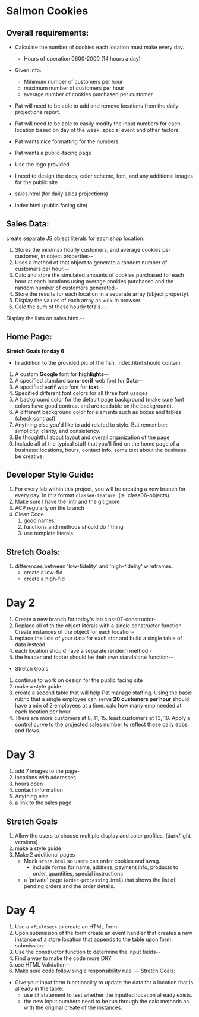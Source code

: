 # Salmon Cookies

## Overall requirements:
- Calculate the number of cookies each location must make every day.
    - Hours of operation 0600-2000 (14 hours a day)

- Given info:
    - Minimum number of customers per hour
    - maximum number of customers per hour
    - average number of cookies purchased per customer

- Pat will need to be able to add and remove locations from the daily projections report.
- Pat will need to be able to easily modify the input numbers for each location based on day of the week, special event and other factors.
- Pat wants nice formatting for the numbers

- Pat wants a public-facing page
- Use the logo provided
- I need to design the docs, color scheme, font, and any additional images for the public site

- sales.html (for daily sales projections)
- index.html (public facing site)

## Sales Data:
create separate JS object literals for each shop location:
1. Stores the min/max hourly customers, and average cookies per customer, in object properties--
1. Uses a method of that object to generate a random number of customers per hour.--
1. Calc and store the simulated amounts of cookies purchased for each hour at each locations using average cookies purchased and the random number of customers generated.-
1. Store the results for each location in a separate array (object property).
1. Display the values of each array as `<ul>` in browser
1. Calc the sum of these hourly totals.--

Display the lists on sales.html.--

## Home Page:
**Stretch Goals for day 6**
- In addition to the provided pic of the fish, index.html should contain:
1. A custom **Google** font for **highlights**--
1. A specified standard **sans-serif** web font for **Data**--
1. A specified **serif** web font for **text**--
1. Specified different font colors for all three font usages
1. A background color for the default page background (make sure font colors have good contrast and are readable on the background).-
1. A different background color for elements such as boxes and tables (check contrast)
1. Anything else you'd like to add related to style. But remember: simplicity, clarity, and consistency.
1. Be thoughtful about layout and overall organization of the page
1. Include all of the typical stuff that you'll find on the home page of a business: locations, hours, contact info, some text about the business. be creative.

## Developer Style Guide:
1. For every lab within this project, you will be creating a new branch for every day. In this format `class##-feature`. (ie `class06-objects)
1. Make sure I have the lintr and the gitignore
1. ACP regularly on the branch
1. Clean Code
    1. good names
    1. functions and methods should do 1 thing
    1. use template literals
  
## Stretch Goals:
1. differences between 'low-fidelity' and 'high-fidelity' wireframes.
    - create a low-fid
    - create a high-fid
  

# Day 2
1. Create a new branch for today's lab class07-constructor-
1. Replace all of th the object literals with a single constructor function. Create instances of the object for each location-
1. replace the lists of your data for each stor and build a single table of data instead.-
1. each location should have a separate render() method.-
1. the header and footer should be their own standalone function--

- Stretch Goals
1. continue to work on design for the public facing site
1. make a style guide 
1. create a second table that will help Pat manage staffing. Using the basic rubric that a single employee can serve **20 customers per hour** should have a min of 2 employees at a time. calc how many emp needed at each location per hour
1. There are more customers at 8, 11, 15. least customers at 13, 18. Apply a control curve to the projected sales number to reflect those daily ebbs and flows.

# Day 3
1. add 7 images to the page-
1. locations with addresses
1. hours open
1. contact information
1. Anything else
1. a link to the sales page
## Stretch Goals
1. Allow the users to choose multiple display and color profiles. (dark/light versions)
1. make a style guide
1. Make 2 additional pages
    - Mock `store.html` so users can order cookies and swag. 
        - include forms for name, address, payment info, products to order, quantities, special instructions
    - a 'private' page (`order-processing.html`) that shows the list of pending orders and the order details.

# Day 4
1. Use a `<fieldset>` to create an HTML form--
1. Upon submission of the form create an event handler that creates a new instance of a store location that appends to the table upon form submission.--
1. Use the constructor function to determine the input fields--
1. Find a way to make the code more DRY
1. use HTML Validation--
1. Make sure code follow single responsibility rule. --
Stretch Goals:
- Give your input form functionality to update the data for a location that is already in the table.
    - use `if` statement to test whether the inputted location already exists.
    - the new input numbers need to be run through the calc methods as with the original create of the instances. 